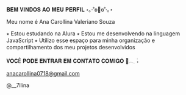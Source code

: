   𝐁𝐄𝐌 𝐕𝚰𝐍𝐃𝐎𝐒 𝐀𝐎 𝐌𝐄𝐔 𝐏𝐄𝐑𝐅𝚰𝐋
           ⋆｡‧˚ʚ🍓ɞ˚‧｡⋆
           
Meu nome é Ana Carollina Valeriano Souza

⭒ Estou estudando na Alura
⭒ Estou me desenvolvendo na linguagem JavaScript
⭒ Utilizo esse espaço para minha organização e compartilhamento dos meu projetos desenvolvidos

 𝐕𝐎𝐂Ê 𝐏𝐎𝐃𝐄 𝐄𝐍𝐓𝐑𝐀𝐑 𝐄𝐌 𝐂𝐎𝐍𝐓𝐀𝐓𝐎 𝐂𝐎𝐌𝐈𝐆𝐎 🎀𓂃 ࣪˖

 anacarollina0718@gmail.com

 @__7llina


